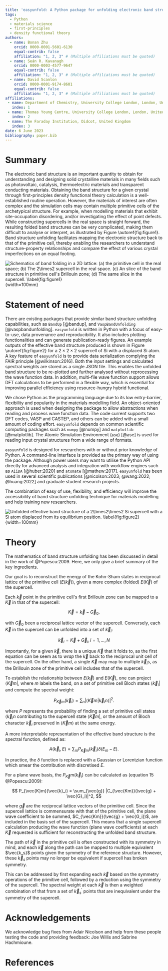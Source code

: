 ```yaml
---
title: 'easyunfold: A Python package for unfolding electronic band structures'
tags:
  - Python
  - materials science
  - first-principles
  - density functional theory
authors:
  - name: Bonan Zhu
    orcid: 0000-0001-5601-6130
    equal-contrib: false
    affiliation: "1, 2, 3" # (Multiple affiliations must be quoted)
  - name: Seán R. Kavanagh
    orcid: 0000-0003-4577-9647
    equal-contrib: false
    affiliation: "1, 2, 3" # (Multiple affiliations must be quoted)
  - name: David Scanlon
    orcid: 0000-0001-9174-8601
    equal-contrib: false
    affiliation: "1, 2, 3" # (Multiple affiliations must be quoted)
affiliations:
 - name: Department of Chemistry, University College London, London, United Kingdom
   index: 1
 - name: Thomas Young Centre, University College London, London, United Kingdom
   index: 2
 - name: The Faraday Institution, Didcot, United Kingdom
   index: 3
date: 6 June 2023
bibliography: paper.bib
---
```


# Summary

The electronic band structure is an important quantity to obtain for
understanding and designing solid crystalline materials in many fields
such as photovoltaic, catalysis, thermoelectric materials and transparent conducting
materials. Obtaining the band structure for a given crystal through first-principles
density functional theory calculation is a well-established routine operation.
However, the materials of interest are often complex and the simulation cells may contain multiple  primitive
cells of the archetypical structure.
For example, when modelling materials that exhibit site-occupation disordering, and/or investigating the effect of point defects.
While constructing supercells in the real space is straight forward, the resulting folded band structures can be very complicated, making them difficult
to analyse or interpret, as illustrated by Figure \autoref{fig:figure1}.
Band structure unfolding facilitates mapping the electronic structure
back to that of the primitive cell, thereby enabling the researchers to understand
structure-property relationships and compare the effect of various crystal
imperfections on an equal footing.

![Schematics of band folding in a 2D lattice: (a) the primitive cell in the real space; (b) The $2\times2$ supercell in the real space. (c) An slice of the band structure in primitive cell's Brillouin zone; (d) The same slice in the supercell. \label{fig:figure1}](figure1.png){width=100mm}

# Statement of need

There are existing packages that provide similar band structure unfolding capabilities, such as `BandUp`
[@bandup], and `VaspBandUnfolding` [@vaspbandunfolding].
`easyunfold` is written in Python with a focus of easy-to-use, data provenance and reproducibility.
It also includes plotting functionalities and can generate publication-ready figures.
An example outputs of the effective band structure produced is shown in Figure \autoref{fig:figure2} for a $2\times2\times2$ supercell of Si with a displaced Si atom.
A key feature of `easyunfold` is to provide data serialization complying the FAIR principle [@wilkinson:2016].
Both the input settings and calculated spectral weights are stored as a single JSON file.
This enables the unfolded band structure to be re-plotted and further analysed without reprocessing the wave function data.
In addition, multi-file wave function support allows DFT calculations to be performed in a flexible way,
which is essential for improving parallel efficiency using resource-hungry hybrid functional.

We chose Python as the programming language due to its low entry-barrier, flexibility and popularity in the materials modelling field.
An object-oriented approach is used when designing the package to allow abstractions when reading and process wave function data.
The code current supports two DFT codes, VASP and CASTEP, and others can be added with a small amount of coding effort.
`easyunfold` depends on common scientific computing packages such as `numpy` [@numpy] and `matplotlib` [@matplotlib].
The Atomic Simulation Environment (`ase`) [@ase] is used for reading input crystal structures from a wide range of formats.

`easyunfold` is designed for researchers with or without prior knowledge of Python.
A command-line interface is provided as the primary way of using the package.
Although power users may want to utilise the Python
API directly for advanced analysis and integration with workflow engines such as `AiiDA` [@huber:2020] and `atomate` [@mathew:2017].
`easyunfold` has been used in several scientific publications [@nicolson:2023; @wang:2022; @huang:2022] and graduate student research projects.

The combination of easy of use, flexibility, and efficiency will improve the accessibility of
band structure unfolding technique for materials modelling and help training new researchers.

![Unfolded effective band structure of a $2\times2\times2$ Si supercell with a Si atom displaced from its equilibrium position. \label{fig:figure2}](unfold.png){width=100mm}


# Theory

The mathematics of band structure unfolding has been discussed in detail in the work of @Popescu:2009.
Here, we only give a brief summary of the key ingredients.

Our goal is to reconstruct the energy of the Kohn-Sham states in reciprocal lattice of the primitive cell ($E(\vec{k})$), given a more complex (folded) $E(\vec{K})$ of the supercell.

Each $\vec{k}$ point in the primitive cell's first Brillouin zone can be mapped to a $\vec{K}$ in that of the supercell:

$$
\vec{K} = \vec{k} - \vec{G}_0.
$$

with $\vec{G}_0$ been a reciprocal lattice vector of the supercell.
Conversely, each $\vec{K}$ in the supercell can be unfolded into a set of $\vec{k}_i$:

$$
\vec{k}_i = \vec{K} + \vec{G}_i, i=1,...,N
$$

Importantly, for a given $\vec{k}$, there is a unique $\vec{K}$ that it folds to, as the first equation can be seem as to *wrap* the $\vec{k}$ back to the reciprocal unit cell of the supercell.
On the other hand, a single $\vec{K}$ may map to multiple $\vec{k}_i$s, as the Brillouin zone of the primitive cell includes that of the supercell.

To establish the relationship between $E(\vec{k})$ and $E(\vec{K})$, one can project  $\langle \vec{K}m|$, where $m$ labels the band, on a set of primitive cell Bloch states $\langle \vec{k}_i|$ and compute the spectral weight:

$$
P_{\vec{K}m}(\vec{k}_i) = \sum_n |\langle \vec{K}m |\vec{k}_i n \rangle |^2.
$$

where $P$ represents the probability of finding a set of primitive cell states $\langle \vec{k}_in$ contributing to the supercell state $\langle \vec{K}m |$,
or the amount of Bloch character $\vec{k}_i$ preserved in $\langle \vec{K}m \rangle$ at the same energy.

A more interpretable representation of the effective band structure is the spectral function, defined as:

$$
A(\vec{k}_i, E) = \sum_m P_{\vec{K}m}(\vec{k}_i)\delta(E_m - E).
$$

In practice, the $\delta$ function is replaced with a Gaussian or Lorentzian function which smear the contribution with discretised $E$.

For a plane wave basis, the $P_{\vec{K}}m(\vec{k}_i)$ can be calculated as (equation 15 @Popescu:2009):

$$
P_{\vec{K}m}(\vec{k}_i) = \sum_{\vec{g}} |C_{\vec{Km}}(\vec{g} + \vec{G}_i)|^2,
$$

where $\vec{g}$ are the reciprocal lattice vectors of the primitive cell.
Since the supercell lattice is commensurate with that of the primitive cell,
the plane wave coefficient to be summed, $C_{\vec{Km}}(\vec{g} + \vec{G_i})$, are included in the basis set of the supercell.
This means that a single supercell calculation producing the wave function (plane wave coefficients) at each $\vec{K}$ requested is sufficient for reconstructing the unfolded band structure.

The path of $\vec{k}$ in the primitive cell is often constructed with its symmetry in mind, and each $\vec{k}$ along the path can be mapped to multiple equivalent $\vec{k_s}$ points given the symmetry of the reference structure.
However, these $\vec{k}_s$ points may no longer be equivalent if supercell has broken  symmetry.

This can be addressed by first expanding each $\vec{k}$ based on the symmetry operations of the primitive cell, followed by a reduction using the symmetry of the supercell.
The spectral weight at each $\vec{k}$ is then a weighted combination of that from a set of $\vec{k}_s^\prime$ points that are inequivalent under the symmetry of the supercell.

# Acknowledgements

We acknowledge bug fixes from Adair Nicolson and help from these people testing the code and providing feedback: Joe Willis and Sabrine Hachmioune.

# References
